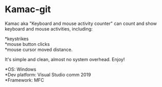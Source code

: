 # Kamac-git
Kamac aka "Keyboard and mouse activity counter" can count and show keyboard and mouse activities, including:  
  
*keystrikes  
*mouse button clicks  
*mouse cursor moved distance.  
  
It's simple and clean, almost no system overhead. Enjoy!  
  
*OS: Windows  
*Dev platform: Visual Studio comm 2019  
*Framework: MFC  

